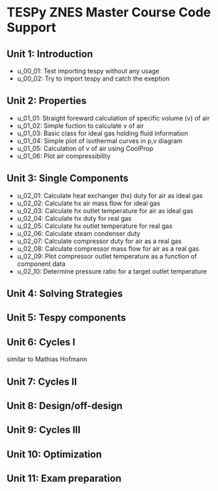 # TESPy ZNES Master Course Code Support

## Unit 1: Introduction

- u_00_01: Test importing tespy without any usage
- u_00_02: Try to import tespy and catch the exeption

## Unit 2: Properties

- u_01_01: Straight foreward calculation of specific volume (v) of air
- u_01_02: Simple fuction to calculate v of air
- u_01_03: Basic class for ideal gas holding fluid information
- u_01_04: Simple plot of isothermal curves in p,v diagram
- u_01_05: Calculation of v of air using CoolProp
- u_01_06: Plot air compressibility

## Unit 3: Single Components

- u_02_01: Calculate heat exchanger (hx) duty for air as ideal gas
- u_02_02: Calculate hx air mass flow for ideal gas
- u_02_03: Calculate hx outlet temperature for air as ideal gas
- u_02_04: Calculate hx duty for real gas
- u_02_05: Calculate hx outlet temperature for real gas
- u_02_06: Calculate steam condenser duty
- u_02_07: Calculate compressor duty for air as a real gas
- u_02_08: Calculate compressor mass flow for air as a real gas
- u_02_09: Plot compressor outlet temperature as a function of component data
- u_02_10: Determine pressure ratio for a target outlet temperature

## Unit 4: Solving Strategies

## Unit 5: Tespy components

## Unit 6: Cycles I

similar to Mathias Hofmann

## Unit 7: Cycles II

## Unit 8: Design/off-design

## Unit 9: Cycles III

## Unit 10: Optimization

## Unit 11: Exam preparation
